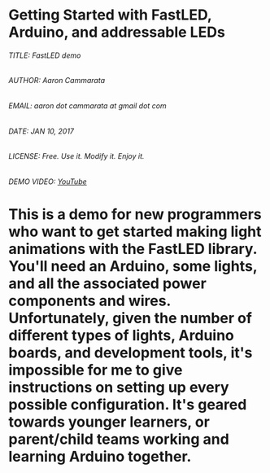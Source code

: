 # Getting Started with FastLED, Arduino, and addressable LEDs
###### TITLE: FastLED demo
###### AUTHOR: Aaron Cammarata
###### EMAIL: aaron dot cammarata at gmail dot com
###### DATE: JAN 10, 2017
###### LICENSE: Free. Use it. Modify it. Enjoy it.
###### DEMO VIDEO: [YouTube](https://www.youtube.com/watch?v=y_TWD734Gig)

This is a demo for new programmers who want to get started making light animations with the FastLED library.
You'll need an Arduino, some lights, and all the associated power components and wires.
Unfortunately, given the number of different types of lights, Arduino boards, and development tools, it's
impossible for me to give instructions on setting up every possible configuration.
It's geared towards younger learners, or parent/child teams working and learning Arduino together.
=======
